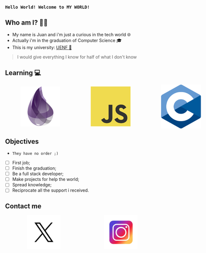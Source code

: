 ### `Hello World! Welcome to MY WORLD!`

## Who am I? 👨‍🦱
- My name is Juan and i'm just a curious in the tech world :globe_with_meridians:
- Actually i'm in the graduation of Computer Science :mortar_board:
- This is my university: [UENF :school:](https://www.uenf.br)


> I would give everything I know for half of what I don't know


## Learning :computer:
<div style="display: flex; justify-content: space-around; align-items: center;">
<img src="images/elixirlogo.png" alt="elixir" style=" width:130px; margin:0 50px;"/>
<img src="images/js.png" alt="javascript" style="width:130px; margin: 0 50px;"/>
<img src="images/c.png" alt="C" style="width:130px; margin: 0 50px;"/>
</div>

## Objectives
- `They have no order ;)`
- [ ] First job;
- [ ] Finish the graduation;
- [ ] Be a full stack developer;
- [ ] Make projects for help the world;
- [ ] Spread knowledge;
- [ ] Reciprocate all the support i received.

## Contact me


<div style="display: flex; justify-content: space-around; align-items: center;">
<a href="https://twitter.com/juanzeenho" target="_blank"> <img src="images/x.png" href="https://www.instagram.com/juanzeenn/" style=" width:110px; margin: 0 15px;"/></a>
<a href="https://www.instagram.com/juanzeenn/" target="_blank"> <img src="images/insta.png" style=" width:110px; margin: 0 15px;"/></a>
</div>
